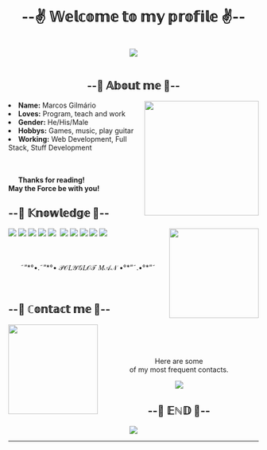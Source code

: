 <body>
    <h1 align="center">--✌ 𝕎𝕖𝕝𝕔𝕠𝕞𝕖 𝕥𝕠 𝕞𝕪 𝕡𝕣𝕠𝕗𝕚𝕝𝕖 ✌--</h1>
    <br>
    <div align="center">
        <img src="https://i.imgur.com/jx17oHT.gif">
    </div>
    <br>
    <div>
        <h2 align="center">--🤔 𝔸𝕓𝕠𝕦𝕥 𝕞𝕖 🤔--</h2>
        <img src="https://media.discordapp.net/attachments/769155757223837729/877547615842103306/rem-rezero.gif"
            height="230" align="right">
        <li>
            <b>Name:</b> Marcos Gilmário
        </li>
        <li>
            <b>Loves:</b> Program, teach and work
        </li>
        <li>
            <b>Gender:</b> He/His/Male
        </li>
        <li>
            <b>Hobbys:</b> Games, music, play guitar
        </li>
        <li>
            <b>Working:</b> Web Development, Full Stack, Stuff Development
        </li>
        <br>
        <br>
        <p>
            <b>      Thanks for reading!<br>
                May the Force be with you!</b>
        </p>
    </div>
    <div>
        <h2 align="left">--📇 𝕂𝕟𝕠𝕨𝕝𝕖𝕕𝕘𝕖 📇--</h2>
        <p>
            <img src="https://media.discordapp.net/attachments/769155757223837729/877551027623165953/UnlawfulSecondaryAfricanwildcat-max-1mb.gif"
                height="180" align="right">
    </div>
     <div>
        <img src="https://img.shields.io/badge/html5%20-%23E34F26.svg?&style=for-the-badge&logo=html5&logoColor=white" />
        <img src="https://img.shields.io/badge/css3%20-%231572B6.svg?&style=for-the-badge&logo=css3&logoColor=white" />
        <img src="https://img.shields.io/badge/Android-3DDC84?style=for-the-badge&logo=android&logoColor=white" />
        <img src="https://img.shields.io/badge/MySQL-00000F?style=for-the-badge&logo=mysql&logoColor=white" />
        <img src="https://img.shields.io/badge/React-20232A?style=for-the-badge&logo=react&logoColor=61DAFB" />
        <img src="https://img.shields.io/badge/node.js%20-%2343853D.svg?&style=for-the-badge&logo=node.js&logoColor=white" />
        <img src="https://img.shields.io/badge/javascript%20-%23323330.svg?&style=for-the-badge&logo=javascript&logoColor=%23F7DF1E" />
        <img src="https://img.shields.io/badge/git%20-%23F05033.svg?&style=for-the-badge&logo=git&logoColor=white" />
        <img src="https://img.shields.io/badge/React_Native-20232A?style=for-the-badge&logo=react&logoColor=61DAFB" />
        <img src="https://img.shields.io/badge/PHP-777BB4?style=for-the-badge&logo=php&logoColor=white" />
       </div>
        <br>
        <br>
        <br>
        <div align="center">˜”*°•.˜”*°• 𝒫𝒪𝐿𝒴𝒢𝐿𝒪𝒯 𝑀𝒜𝒩 •°*”˜.•°*”˜</div>
        </p>
        <br>
        <h2>--📝 ℂ𝕠𝕟𝕥𝕒𝕔𝕥 𝕞𝕖 📝--</h2>
        <img src="https://media.discordapp.net/attachments/769155757223837729/877552381624189018/anime-girl.gif"
            align="left" height="180">
        <br>
        <br>
        <br>
        <p align="center">Here are some <br>
            of my most frequent contacts.</p>
        <p align="center"><a href="https://www.instagram.com/marcosgilmario/" target="_blank">
                <img src="https://img.shields.io/badge/Instagram-E4405F?style=for-the-badge&logo=instagram&logoColor=white" />
            </a>
    </div>
    <br>
    <div>
        <h2 align="center">--👾 𝔼ℕ𝔻 👾--</h2>
        <div align="center">
            <img
                src="https://media.discordapp.net/attachments/769155757223837729/877553919004409856/68d9ab65ee90c04f7e7a26f8ff80c371.gif">
        </div>
        <hr>
    </div>
    </div>
</body>

